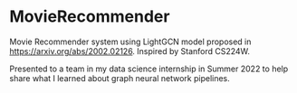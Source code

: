 # MovieRecommender
Movie Recommender system using LightGCN model proposed in https://arxiv.org/abs/2002.02126. Inspired by Stanford CS224W.

Presented to a team in my data science internship in Summer 2022 to help share what I learned about graph neural network pipelines.
